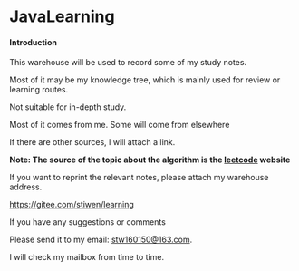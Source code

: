 # JavaLearning

#### Introduction



This warehouse will be used to record some of my study notes.

Most of it may be my knowledge tree, which is mainly used for review or learning routes.

Not suitable for in-depth study.

Most of it comes from me. Some will come from elsewhere

If there are other sources, I will attach a link.

**Note: The source of the topic about the algorithm is the [leetcode](https://leetcode-cn.com/) website**

If you want to reprint the relevant notes, please attach my warehouse address.

https://gitee.com/stiwen/learning



If you have any suggestions or comments

Please send it to my email: stw160150@163.com.

I will check my mailbox from time to time.